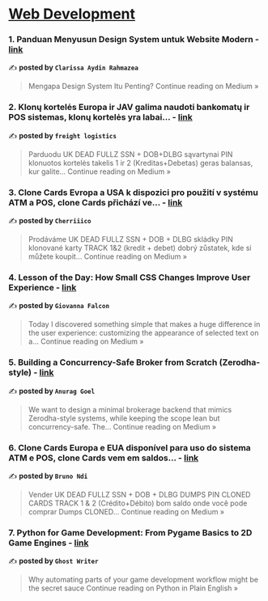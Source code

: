 
<h1><a href=https://medium.com/tag/web-development/recommended target="_blank" rel="noopener noreferrer">Web Development</a></h1>
<h3>1. Panduan Menyusun Design System untuk Website Modern - <a href="https://medium.com/@aydinrahmazea/panduan-menyusun-design-system-untuk-website-modern-7e367ea0e340?source=rss------web_development-5" target="_blank" rel="noopener noreferrer">link</a></h3>

✍️ **posted by `Clarissa Aydin Rahmazea`**

<blockquote>Mengapa Design System Itu Penting?
Continue reading on Medium »</blockquote>

<h3>2. Klonų kortelės Europa ir JAV galima naudoti bankomatų ir POS sistemas, klonų kortelės yra labai… - <a href="https://medium.com/@freightlogistics943/klon%C5%B3-kortel%C4%97s-europa-ir-jav-galima-naudoti-bankomat%C5%B3-ir-pos-sistemas-klon%C5%B3-kortel%C4%97s-yra-labai-6cd29bb1ba01?source=rss------web_development-5" target="_blank" rel="noopener noreferrer">link</a></h3>

✍️ **posted by `freight logistics`**

<blockquote>Parduodu UK DEAD FULLZ SSN + DOB+DLBG sąvartynai PIN klonuotos kortelės takelis 1 ir 2 (Kreditas+Debetas) geras balansas, kur galite…
Continue reading on Medium »</blockquote>

<h3>3. Clone Cards Evropa a USA k dispozici pro použití v systému ATM a POS, clone Cards přichází ve… - <a href="https://medium.com/@cherriiico14/clone-cards-evropa-a-usa-k-dispozici-pro-pou%C5%BEit%C3%AD-v-syst%C3%A9mu-atm-a-pos-clone-cards-p%C5%99ich%C3%A1z%C3%AD-ve-c57b4deb0fd1?source=rss------web_development-5" target="_blank" rel="noopener noreferrer">link</a></h3>

✍️ **posted by `Cherriiico`**

<blockquote>Prodáváme UK DEAD FULLZ SSN + DOB + DLBG skládky PIN klonované karty TRACK 1&2 (kredit + debet) dobrý zůstatek, kde si můžete koupit…
Continue reading on Medium »</blockquote>

<h3>4. Lesson of the Day: How Small CSS Changes Improve User Experience - <a href="https://medium.com/@giovannafalcon.dev/lesson-of-the-day-how-small-css-changes-improve-user-experience-7ec09c48fce2?source=rss------web_development-5" target="_blank" rel="noopener noreferrer">link</a></h3>

✍️ **posted by `Giovanna Falcon`**

<blockquote>Today I discovered something simple that makes a huge difference in the user experience: customizing the appearance of selected text on a…
Continue reading on Medium »</blockquote>

<h3>5. Building a Concurrency-Safe Broker from Scratch (Zerodha-style) - <a href="https://beerus11.medium.com/building-a-concurrency-safe-broker-from-scratch-zerodha-style-664d25150fac?source=rss------web_development-5" target="_blank" rel="noopener noreferrer">link</a></h3>

✍️ **posted by `Anurag Goel`**

<blockquote>We want to design a minimal brokerage backend that mimics Zerodha-style systems, while keeping the scope lean but concurrency-safe. The…
Continue reading on Medium »</blockquote>

<h3>6. Clone Cards Europa e EUA disponível para uso do sistema ATM e POS, clone Cards vem em saldos… - <a href="https://medium.com/@nformindibruno/clone-cards-europa-e-eua-dispon%C3%ADvel-para-uso-do-sistema-atm-e-pos-clone-cards-vem-em-saldos-1324d0b0996e?source=rss------web_development-5" target="_blank" rel="noopener noreferrer">link</a></h3>

✍️ **posted by `Bruno Ndi`**

<blockquote>Vender UK DEAD FULLZ SSN + DOB + DLBG DUMPS PIN CLONED CARDS TRACK 1 & 2 (Crédito+Débito) bom saldo onde você pode comprar Dumps CLONED…
Continue reading on Medium »</blockquote>

<h3>7. Python for Game Development: From Pygame Basics to 2D Game Engines - <a href="https://python.plainenglish.io/python-for-game-development-from-pygame-basics-to-2d-game-engines-08455ad27c5e?source=rss------web_development-5" target="_blank" rel="noopener noreferrer">link</a></h3>

✍️ **posted by `Ghost Writer`**

<blockquote>Why automating parts of your game development workflow might be the secret sauce
Continue reading on Python in Plain English »</blockquote>


